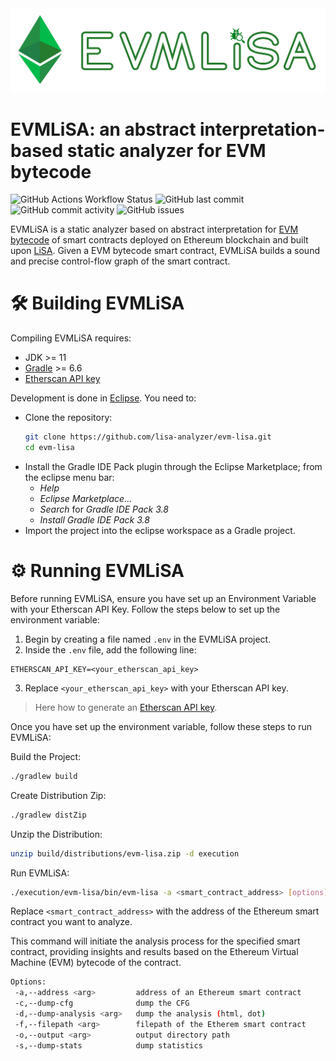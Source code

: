 <img src="logo/emv-lisa-logo-no-background.png">

# EVMLiSA: an abstract interpretation-based static analyzer for EVM bytecode

![GitHub Actions Workflow Status](https://img.shields.io/github/actions/workflow/status/lisa-analyzer/evm-lisa/gradle-master.yml)
![GitHub last commit](https://img.shields.io/github/last-commit/lisa-analyzer/evm-lisa)
![GitHub commit activity](https://img.shields.io/github/commit-activity/y/lisa-analyzer/evm-lisa)
![GitHub issues](https://img.shields.io/github/issues-raw/lisa-analyzer/evm-lisa)

EVMLiSA is a static analyzer based on abstract interpretation for [EVM bytecode](https://www.ethervm.io/) of smart contracts deployed on Ethereum blockchain and built upon [LiSA](https://unive-ssv.github.io/lisa/). Given a EVM bytecode smart contract, EVMLiSA builds a sound and precise control-flow graph of the smart contract.

# 🛠 Building EVMLiSA
Compiling EVMLiSA requires:
- JDK >= 11
- [Gradle](https://gradle.org/releases/) >= 6.6
- [Etherscan API key](https://etherscan.io/myapikey)

Development is done in [Eclipse](https://www.eclipse.org/downloads/).
You need to:
- Clone the repository:
  ```bash
  git clone https://github.com/lisa-analyzer/evm-lisa.git
  cd evm-lisa
  ```
- Install the Gradle IDE Pack plugin through the Eclipse Marketplace; from the eclipse menu bar:
  - *Help*
  - *Eclipse Marketplace...*
  - *Search* for *Gradle IDE Pack 3.8*
  - *Install Gradle IDE Pack 3.8*
- Import the project into the eclipse workspace as a Gradle project.

# ⚙️ Running EVMLiSA
Before running EVMLiSA, ensure you have set up an Environment Variable with your Etherscan API Key. Follow the steps below to set up the environment variable:

1. Begin by creating a file named `.env` in the EVMLiSA project.
2. Inside the `.env` file, add the following line:
```
ETHERSCAN_API_KEY=<your_etherscan_api_key>
```
3. Replace `<your_etherscan_api_key>` with your Etherscan API key.

> Here how to generate an [Etherscan API key](https://etherscan.io/myapikey).

Once you have set up the environment variable, follow these steps to run EVMLiSA:

Build the Project:
```bash
./gradlew build
```

Create Distribution Zip:
```bash
./gradlew distZip
```

Unzip the Distribution:
```bash
unzip build/distributions/evm-lisa.zip -d execution
```

Run EVMLiSA:
```bash
./execution/evm-lisa/bin/evm-lisa -a <smart_contract_address> [options]
```
Replace `<smart_contract_address>` with the address of the Ethereum smart contract you want to analyze.

This command will initiate the analysis process for the specified smart contract, providing insights and results based on the Ethereum Virtual Machine (EVM) bytecode of the contract.

```bash
Options:
 -a,--address <arg>         address of an Ethereum smart contract
 -c,--dump-cfg              dump the CFG
 -d,--dump-analysis <arg>   dump the analysis (html, dot)
 -f,--filepath <arg>        filepath of the Etherem smart contract
 -o,--output <arg>          output directory path
 -s,--dump-stats            dump statistics
```
